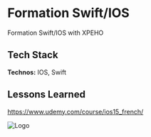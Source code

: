 
# Formation Swift/IOS

Formation Swift/IOS with XPEHO

## Tech Stack

**Technos:** IOS, Swift



## Lessons Learned

https://www.udemy.com/course/ios15_french/

![Logo](https://media-exp1.licdn.com/dms/image/C4E0BAQEkhmwodNR_Dw/company-logo_200_200/0/1519906446962?e=2147483647&v=beta&t=sV4NhygCX_oeYPsjpXzmeWWgnLqgMWDSnEErB9j6n6E)
